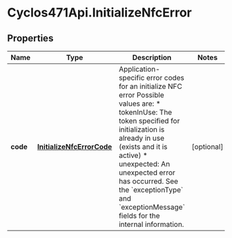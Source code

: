 # Cyclos471Api.InitializeNfcError

## Properties
Name | Type | Description | Notes
------------ | ------------- | ------------- | -------------
**code** | [**InitializeNfcErrorCode**](InitializeNfcErrorCode.md) | Application-specific error codes for an initialize NFC error  Possible values are: * tokenInUse: The token specified for initialization is already in use (exists and it is active) * unexpected: An unexpected error has occurred. See the &#x60;exceptionType&#x60; and &#x60;exceptionMessage&#x60; fields for the internal information.  | [optional] 



